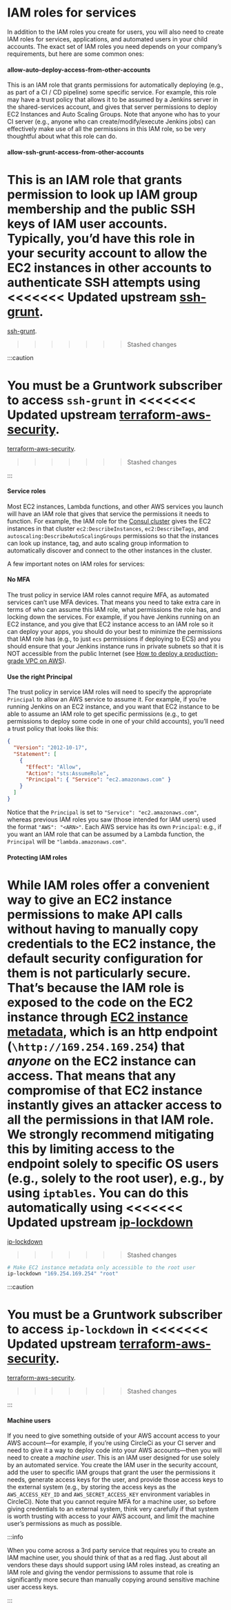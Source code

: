 # IAM roles for services

In addition to the IAM roles you create for users, you will also need to create IAM roles for services, applications,
and automated users in your child accounts. The exact set of IAM roles you need depends on your company’s
requirements, but here are some common ones:

<div className="dlist">

#### allow-auto-deploy-access-from-other-accounts

This is an IAM role that grants permissions for automatically deploying (e.g., as part of a CI / CD pipeline)
some specific service. For example, this role may have a trust policy that allows it to be assumed by a Jenkins
server in the shared-services account, and gives that server permissions to deploy EC2 Instances and Auto Scaling
Groups. Note that anyone who has to your CI server (e.g., anyone who can create/modify/execute Jenkins jobs) can
effectively make use of all the permissions in this IAM role, so be very thoughtful about what this role can do.

#### allow-ssh-grunt-access-from-other-accounts

This is an IAM role that grants permission to look up IAM group membership and the public SSH keys of IAM user
accounts. Typically, you’d have this role in your security account to allow the EC2 instances in other accounts to
authenticate SSH attempts using
<<<<<<< Updated upstream
[ssh-grunt](https://github.com/tnn-gruntwork-io/terraform-aws-security/tree/master/modules/ssh-grunt).
=======
[ssh-grunt](https://github.com/tnn-gruntwork-io/terraform-aws-security/tree/master/modules/ssh-grunt).
>>>>>>> Stashed changes

</div>

:::caution

You must be a <span className="js-subscribe-cta">Gruntwork subscriber</span> to access `ssh-grunt` in
<<<<<<< Updated upstream
[terraform-aws-security](https://github.com/tnn-gruntwork-io/terraform-aws-security/).
=======
[terraform-aws-security](https://github.com/tnn-gruntwork-io/terraform-aws-security/).
>>>>>>> Stashed changes

:::

<div className="dlist">

#### Service roles

Most EC2 instances, Lambda functions, and other AWS services you launch will have an IAM role that gives that service
the permissions it needs to function. For example, the IAM role for the
[Consul cluster](https://github.com/hashicorp/terraform-aws-consul/tree/master/modules) gives the EC2 instances in that
cluster `ec2:DescribeInstances`, `ec2:DescribeTags`, and `autoscaling:DescribeAutoScalingGroups` permissions so that
the instances can look up instance, tag, and auto scaling group information to automatically discover and connect
to the other instances in the cluster.

</div>

A few important notes on IAM roles for services:

<div className="dlist">

#### No MFA

The trust policy in service IAM roles cannot require MFA, as automated services can’t use MFA devices. That means you
need to take extra care in terms of who can assume this IAM role, what permissions the role has, and locking down the
services. For example, if you have Jenkins running on an EC2 instance, and you give that EC2 instance access to an
IAM role so it can deploy your apps, you should do your best to minimize the permissions that IAM role has (e.g.,
to just `ecs` permissions if deploying to ECS) and you should ensure that your Jenkins instance runs in private
subnets so that it is NOT accessible from the public Internet (see [How to deploy a production-grade VPC on AWS](/guides/build-it-yourself/vpc/)).

#### Use the right Principal

The trust policy in service IAM roles will need to specify the appropriate `Principal` to allow an AWS service to
assume it. For example, if you’re running Jenkins on an EC2 instance, and you want that EC2 instance to be able to
assume an IAM role to get specific permissions (e.g., to get permissions to deploy some code in one of your child
accounts), you’ll need a trust policy that looks like this:

</div>

```json
{
  "Version": "2012-10-17",
  "Statement": [
    {
      "Effect": "Allow",
      "Action": "sts:AssumeRole",
      "Principal": { "Service": "ec2.amazonaws.com" }
    }
  ]
}
```

Notice that the `Principal` is set to `"Service": "ec2.amazonaws.com"`, whereas previous IAM roles you saw (those
intended for IAM users) used the format `"AWS": "<ARN>"`. Each AWS service has its own `Principal`: e.g., if you
want an IAM role that can be assumed by a Lambda function, the `Principal` will be `"lambda.amazonaws.com"`.

<div className="dlist">

#### Protecting IAM roles

While IAM roles offer a convenient way to give an EC2 instance permissions to make API calls without having to
manually copy credentials to the EC2 instance, the default security configuration for them is not particularly secure.
That’s because the IAM role is exposed to the code on the EC2 instance through
[EC2 instance metadata](https://docs.aws.amazon.com/AWSEC2/latest/UserGuide/ec2-instance-metadata.html#instancedata-data-retrieval),
which is an http endpoint (`\http://169.254.169.254`) that _anyone_ on the EC2 instance can access. That means that
any compromise of that EC2 instance instantly gives an attacker access to all the permissions in that IAM role. We
**strongly** recommend mitigating this by limiting access to the endpoint solely to specific OS users (e.g., solely to
the root user), e.g., by using `iptables`. You can do this automatically using
<<<<<<< Updated upstream
[ip-lockdown](https://github.com/tnn-gruntwork-io/terraform-aws-security/tree/master/modules/ip-lockdown)
=======
[ip-lockdown](https://github.com/tnn-gruntwork-io/terraform-aws-security/tree/master/modules/ip-lockdown)
>>>>>>> Stashed changes

</div>

```bash
# Make EC2 instance metadata only accessible to the root user
ip-lockdown "169.254.169.254" "root"
```

:::caution

You must be a <span className="js-subscribe-cta">Gruntwork subscriber</span> to access `ip-lockdown` in
<<<<<<< Updated upstream
[terraform-aws-security](https://github.com/tnn-gruntwork-io/terraform-aws-security).
=======
[terraform-aws-security](https://github.com/tnn-gruntwork-io/terraform-aws-security).
>>>>>>> Stashed changes

:::

<div className="dlist">

#### Machine users

If you need to give something outside of your AWS account access to your AWS account—for example, if you’re using
CircleCi as your CI server and need to give it a way to deploy code into your AWS accounts—then you will need to
create a _machine user_. This is an IAM user designed for use solely by an automated service. You create the IAM user
in the security account, add the user to specific IAM groups that grant the user the permissions it needs, generate
access keys for the user, and provide those access keys to the external system (e.g., by storing the access keys as
the `AWS_ACCESS_KEY_ID` and `AWS_SECRET_ACCESS_KEY` environment variables in CircleCi). Note that you cannot require
MFA for a machine user, so before giving credentials to an external system, think very carefully if that system is
worth trusting with access to your AWS account, and limit the machine user’s permissions as much as possible.

</div>

:::info

When you come across a 3rd party service that requires you to create an IAM machine user, you should think of
that as a red flag. Just about all vendors these days should support using IAM roles instead, as creating an IAM role
and giving the vendor permissions to assume that role is significantly more secure than manually copying around
sensitive machine user access keys.

:::
